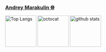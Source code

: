 ### [Andrey Marakulin 🌐](https://cv.annndruha.space/)

<p align="left">
  <img alt="Top Langs" height="100px" src="https://github-readme-stats.vercel.app/api/top-langs/?username=Annndruha&layout=compact" />
  <img alt="octocat" width="100px" src="https://user-images.githubusercontent.com/5713670/87202985-820dcb80-c2b6-11ea-9f56-7ec461c497c3.gif"/>
  <img alt="github stats" height="100px" src="https://github-readme-stats.vercel.app/api?username=Annndruha&show_icons=true" />
</p>
